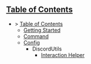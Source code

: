
## [Table of Contents](#table-of-contents)

* \> [Table of Contents](/docs/TableOfContents.md)
    * [Getting Started](/docs/GettingStarted.md)
    * [Command](/docs/Command.md)
    * [Config](/docs/Config.md)
        * DiscordUtils
            * [Interaction Helper](/docs/DiscordUtils/InteractionHelper.md)
